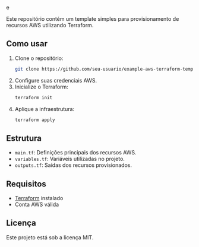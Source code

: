 e

Este repositório contém um template simples para provisionamento de recursos AWS utilizando Terraform.

## Como usar

1. Clone o repositório:
    ```bash
    git clone https://github.com/seu-usuario/example-aws-terraform-template.git
    ```
2. Configure suas credenciais AWS.
3. Inicialize o Terraform:
    ```bash
    terraform init
    ```
4. Aplique a infraestrutura:
    ```bash
    terraform apply
    ```

## Estrutura

- `main.tf`: Definições principais dos recursos AWS.
- `variables.tf`: Variáveis utilizadas no projeto.
- `outputs.tf`: Saídas dos recursos provisionados.

## Requisitos

- [Terraform](https://www.terraform.io/downloads.html) instalado
- Conta AWS válida

## Licença

Este projeto está sob a licença MIT.